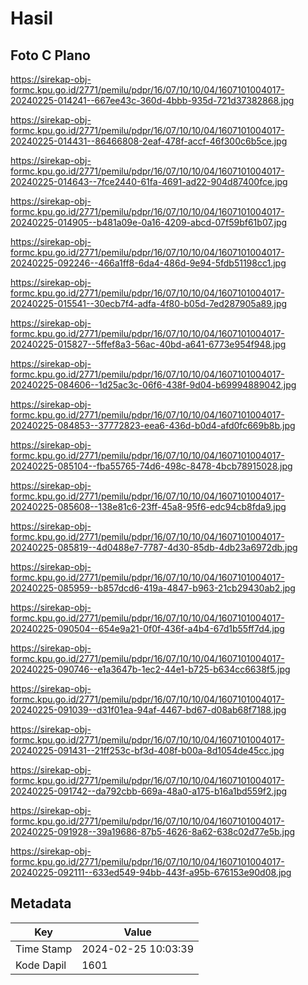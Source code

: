 # Hasil

## Foto C Plano

https://sirekap-obj-formc.kpu.go.id/2771/pemilu/pdpr/16/07/10/10/04/1607101004017-20240225-014241--667ee43c-360d-4bbb-935d-721d37382868.jpg

https://sirekap-obj-formc.kpu.go.id/2771/pemilu/pdpr/16/07/10/10/04/1607101004017-20240225-014431--86466808-2eaf-478f-accf-46f300c6b5ce.jpg

https://sirekap-obj-formc.kpu.go.id/2771/pemilu/pdpr/16/07/10/10/04/1607101004017-20240225-014643--7fce2440-61fa-4691-ad22-904d87400fce.jpg

https://sirekap-obj-formc.kpu.go.id/2771/pemilu/pdpr/16/07/10/10/04/1607101004017-20240225-014905--b481a09e-0a16-4209-abcd-07f59bf61b07.jpg

https://sirekap-obj-formc.kpu.go.id/2771/pemilu/pdpr/16/07/10/10/04/1607101004017-20240225-092246--466a1ff8-6da4-486d-9e94-5fdb51198cc1.jpg

https://sirekap-obj-formc.kpu.go.id/2771/pemilu/pdpr/16/07/10/10/04/1607101004017-20240225-015541--30ecb7f4-adfa-4f80-b05d-7ed287905a89.jpg

https://sirekap-obj-formc.kpu.go.id/2771/pemilu/pdpr/16/07/10/10/04/1607101004017-20240225-015827--5ffef8a3-56ac-40bd-a641-6773e954f948.jpg

https://sirekap-obj-formc.kpu.go.id/2771/pemilu/pdpr/16/07/10/10/04/1607101004017-20240225-084606--1d25ac3c-06f6-438f-9d04-b69994889042.jpg

https://sirekap-obj-formc.kpu.go.id/2771/pemilu/pdpr/16/07/10/10/04/1607101004017-20240225-084853--37772823-eea6-436d-b0d4-afd0fc669b8b.jpg

https://sirekap-obj-formc.kpu.go.id/2771/pemilu/pdpr/16/07/10/10/04/1607101004017-20240225-085104--fba55765-74d6-498c-8478-4bcb78915028.jpg

https://sirekap-obj-formc.kpu.go.id/2771/pemilu/pdpr/16/07/10/10/04/1607101004017-20240225-085608--138e81c6-23ff-45a8-95f6-edc94cb8fda9.jpg

https://sirekap-obj-formc.kpu.go.id/2771/pemilu/pdpr/16/07/10/10/04/1607101004017-20240225-085819--4d0488e7-7787-4d30-85db-4db23a6972db.jpg

https://sirekap-obj-formc.kpu.go.id/2771/pemilu/pdpr/16/07/10/10/04/1607101004017-20240225-085959--b857dcd6-419a-4847-b963-21cb29430ab2.jpg

https://sirekap-obj-formc.kpu.go.id/2771/pemilu/pdpr/16/07/10/10/04/1607101004017-20240225-090504--654e9a21-0f0f-436f-a4b4-67d1b55ff7d4.jpg

https://sirekap-obj-formc.kpu.go.id/2771/pemilu/pdpr/16/07/10/10/04/1607101004017-20240225-090746--e1a3647b-1ec2-44e1-b725-b634cc6638f5.jpg

https://sirekap-obj-formc.kpu.go.id/2771/pemilu/pdpr/16/07/10/10/04/1607101004017-20240225-091039--d31f01ea-94af-4467-bd67-d08ab68f7188.jpg

https://sirekap-obj-formc.kpu.go.id/2771/pemilu/pdpr/16/07/10/10/04/1607101004017-20240225-091431--21ff253c-bf3d-408f-b00a-8d1054de45cc.jpg

https://sirekap-obj-formc.kpu.go.id/2771/pemilu/pdpr/16/07/10/10/04/1607101004017-20240225-091742--da792cbb-669a-48a0-a175-b16a1bd559f2.jpg

https://sirekap-obj-formc.kpu.go.id/2771/pemilu/pdpr/16/07/10/10/04/1607101004017-20240225-091928--39a19686-87b5-4626-8a62-638c02d77e5b.jpg

https://sirekap-obj-formc.kpu.go.id/2771/pemilu/pdpr/16/07/10/10/04/1607101004017-20240225-092111--633ed549-94bb-443f-a95b-676153e90d08.jpg


## Metadata

| Key        | Value               |
| ---------- | ------------------- |
| Time Stamp | 2024-02-25 10:03:39 |
| Kode Dapil | 1601                |



